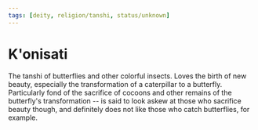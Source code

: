 ```yaml
---
tags: [deity, religion/tanshi, status/unknown]
---
```

# K'onisati

The tanshi of butterflies and other colorful insects. Loves the birth of new beauty, especially the transformation of a caterpillar to a butterfly. Particularly fond of the sacrifice of cocoons and other remains of the butterfly's transformation -- is said to look askew at those who sacrifice beauty though, and definitely does not like those who catch butterflies, for example.

